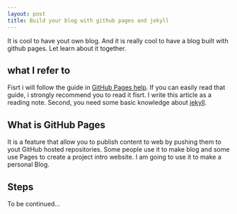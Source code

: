 ```yaml
---
layout: post
title: Build your blog with github pages and jekyll
---
```


It is cool to have yout own blog. And it is really cool to have a blog built with github pages. Let learn about it together.

## what I refer to ##

Fisrt i will follow the guide in [GitHub Pages help](http://help.github.com/pages). If you can easily read that guide, i strongly recommend you to read it fisrt. I write this article as a reading note.
Second, you need some basic knowledge about [jekyll](https://github.com/mojombo/jekyll/wiki/Usage).

## What is GitHub Pages ##

It is a feature that allow you to publish content to web by pushing them to yout GitHub hosted repositories. Some people use it to make blog and some use Pages to create a project intro website. I am going to use it to make a personal Blog.

## Steps ##

To be continued...